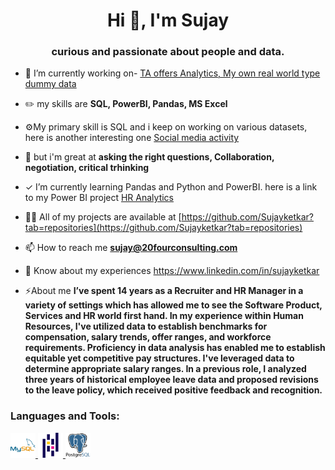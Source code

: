 <h1 align="center">Hi 👋, I'm Sujay</h1>
<h3 align="center">curious and passionate about people and data.</h3>

- 🔭 I’m currently working on- [TA offers Analytics, My own real world type dummy data](https://github.com/Sujayketkar/TA_Offers_Analytics)

- ✏️ my skills are **SQL, PowerBI, Pandas, MS Excel**

- ⚙️My primary skill is SQL and i keep on working on various datasets, here is another interesting one [Social media activity](https://github.com/Sujayketkar/Employee-Social-Media-Activity-Dataset)
- 💬 but i'm great at **asking the right questions, Collaboration, negotiation, critical trhinking**

- ✓ I’m currently learning Pandas and Python and PowerBI. here is a link to my Power BI project [HR Analytics](https://github.com/Sujayketkar/HR-Analytics-Dashboard_PowerBI/blob/main/HR_Analytics_dashboard.pdf)

- 👨‍💻 All of my projects are available at [https://github.com/Sujayketkar?tab=repositories](https://github.com/Sujayketkar?tab=repositories)

- 📫 How to reach me **sujay@20fourconsulting.com**

- 📄 Know about my experiences https://www.linkedin.com/in/sujayketkar


- ⚡About me **I’ve spent 14 years as a Recruiter and HR Manager in a variety of settings which has allowed me to see the Software Product, Services and HR world first hand. In my experience within Human Resources, I've utilized data to establish benchmarks for compensation, salary trends, offer ranges, and workforce requirements. Proficiency in data analysis has enabled me to establish equitable yet competitive pay structures. I've leveraged data to determine appropriate salary ranges. In a previous role, I analyzed three years of historical employee leave data and proposed revisions to the leave policy, which received positive feedback and recognition.**


</p>

<h3 align="left">Languages and Tools:</h3>
<p align="left"> <a href="https://www.mysql.com/" target="_blank" rel="noreferrer"> <img src="https://raw.githubusercontent.com/devicons/devicon/master/icons/mysql/mysql-original-wordmark.svg" alt="mysql" width="40" height="40"/> </a> <a href="https://pandas.pydata.org/" target="_blank" rel="noreferrer"> <img src="https://raw.githubusercontent.com/devicons/devicon/2ae2a900d2f041da66e950e4d48052658d850630/icons/pandas/pandas-original.svg" alt="pandas" width="40" height="40"/> </a> <a href="https://www.postgresql.org" target="_blank" rel="noreferrer"> <img src="https://raw.githubusercontent.com/devicons/devicon/master/icons/postgresql/postgresql-original-wordmark.svg" alt="postgresql" width="40" height="40"/> </a> <a href="https://www.python.org" target="_blank" rel="noreferrer"> <img src="https://raw.githubusercont
